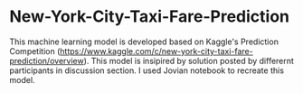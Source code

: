 # New-York-City-Taxi-Fare-Prediction
This machine learning model is developed based on Kaggle's Prediction Competition (https://www.kaggle.com/c/new-york-city-taxi-fare-prediction/overview). This model is insipired by solution posted by differernt participants in discussion section. I used Jovian notebook to recreate this model.
